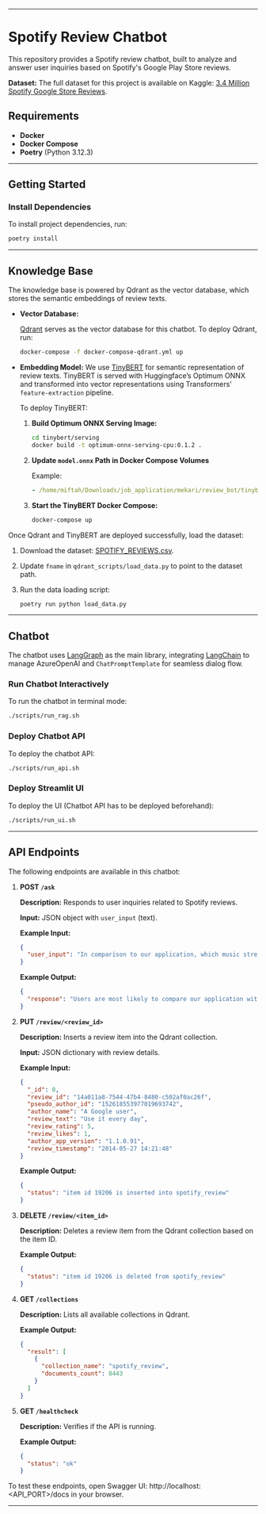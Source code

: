 
---

# Spotify Review Chatbot

This repository provides a Spotify review chatbot, built to analyze and answer user inquiries based on Spotify's Google Play Store reviews.

**Dataset:**
The full dataset for this project is available on Kaggle: [3.4 Million Spotify Google Store Reviews](https://www.kaggle.com/datasets/bwandowando/3-4-million-spotify-google-store-reviews).

## Requirements

- **Docker**
- **Docker Compose**
- **Poetry** (Python 3.12.3)

---

## Getting Started

### Install Dependencies

To install project dependencies, run:

```bash
poetry install
```

---

## Knowledge Base

The knowledge base is powered by Qdrant as the vector database, which stores the semantic embeddings of review texts.

- **Vector Database:**
    
  [Qdrant](https://qdrant.tech/documentation/quickstart) serves as the vector database for this chatbot. To deploy Qdrant, run:
  
  ```bash
  docker-compose -f docker-compose-qdrant.yml up
  ```

- **Embedding Model:**
  We use [TinyBERT](https://huggingface.co/cross-encoder/ms-marco-TinyBERT-L-2-v2) for semantic representation of review texts. TinyBERT is served with Huggingface’s Optimum ONNX and transformed into vector representations using Transformers' `feature-extraction` pipeline.

  To deploy TinyBERT:
  
  1. **Build Optimum ONNX Serving Image:**
  
     ```bash
     cd tinybert/serving
     docker build -t optimum-onnx-serving-cpu:0.1.2 .
     ```
     
  2. **Update `model.onnx` Path in Docker Compose Volumes**
  
     Example:
     
     ```yaml
     - /home/miftah/Downloads/job_application/mekari/review_bot/tinybert:/app/models
     ```
     
  3. **Start the TinyBERT Docker Compose:**
  
     ```bash
     docker-compose up
     ```

Once Qdrant and TinyBERT are deployed successfully, load the dataset:

1. Download the dataset: [SPOTIFY_REVIEWS.csv](https://drive.usercontent.google.com/download?id=1_xaRB6d2K_9-1dUmdU0GjtaqPO7uQnTM&export=download&authuser=0&confirm=t&uuid=6e16677f-518a-4234-a40b-fa2fcf5c7f72&at=AN_67v0zAA_AXLxQ-CUszJFdfeOp%3A1729829750160).

2. Update `fname` in `qdrant_scripts/load_data.py` to point to the dataset path.

3. Run the data loading script:

   ```bash
   poetry run python load_data.py
   ```

---

## Chatbot

The chatbot uses [LangGraph](https://langchain-ai.github.io/langgraph/tutorials/introduction/) as the main library, integrating [LangChain](https://python.langchain.com/docs/introduction/) to manage AzureOpenAI and `ChatPromptTemplate` for seamless dialog flow.

### Run Chatbot Interactively

To run the chatbot in terminal mode:

```bash
./scripts/run_rag.sh
```

### Deploy Chatbot API

To deploy the chatbot API:

```bash
./scripts/run_api.sh
```

### Deploy Streamlit UI

To deploy the UI (Chatbot API has to be deployed beforehand):

```bash
./scripts/run_ui.sh
```

---

## API Endpoints

The following endpoints are available in this chatbot:

1. **POST `/ask`**

   **Description:** Responds to user inquiries related to Spotify reviews.

   **Input:** JSON object with `user_input` (text).

   **Example Input:**

   ```json
   {
     "user_input": "In comparison to our application, which music streaming platform are users most likely to compare ours with?"
   }
   ```

   **Example Output:**

   ```json
   {
     "response": "Users are most likely to compare our application with Pandora."
   }
   ```

2. **PUT `/review/<review_id>`**

   **Description:** Inserts a review item into the Qdrant collection.

   **Input:** JSON dictionary with review details.

   **Example Input:**

   ```json
   {
     "_id": 0,
     "review_id": "14a011a8-7544-47b4-8480-c502af0ac26f",
     "pseudo_author_id": "152618553977019693742",
     "author_name": "A Google user",
     "review_text": "Use it every day",
     "review_rating": 5,
     "review_likes": 1,
     "author_app_version": "1.1.0.91",
     "review_timestamp": "2014-05-27 14:21:48"
   }
   ```

   **Example Output:**

   ```json
   {
     "status": "item id 19206 is inserted into spotify_review"
   }
   ```

3. **DELETE `/review/<item_id>`**

   **Description:** Deletes a review item from the Qdrant collection based on the item ID.

   **Example Output:**

   ```json
   {
     "status": "item id 19206 is deleted from spotify_review"
   }
   ```

4. **GET `/collections`**

   **Description:** Lists all available collections in Qdrant.

   **Example Output:**

   ```json
   {
     "result": [
       {
         "collection_name": "spotify_review",
         "documents_count": 8443
       }
     ]
   }
   ```

5. **GET `/healthcheck`**

   **Description:** Verifies if the API is running.

   **Example Output:**

   ```json
   {
     "status": "ok"
   }
   ```

To test these endpoints, open Swagger UI: http://localhost:<API_PORT>/docs in your browser.

---


